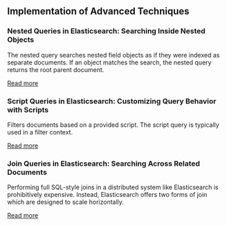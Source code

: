 ## Implementation of Advanced Techniques

### Nested Queries in Elasticsearch: Searching Inside Nested Objects

The nested query searches nested field objects as if they were indexed as separate documents. If an object matches the search, the nested query returns the root parent document.

[Read more](https://www.elastic.co/guide/en/elasticsearch/reference/current/query-dsl-nested-query.html)

### Script Queries in Elasticsearch: Customizing Query Behavior with Scripts

Filters documents based on a provided script. The script query is typically used in a filter context.

[Read more](https://www.elastic.co/guide/en/elasticsearch/reference/current/query-dsl-script-query.html)

### Join Queries in Elasticsearch: Searching Across Related Documents

Performing full SQL-style joins in a distributed system like Elasticsearch is prohibitively expensive. Instead, Elasticsearch offers two forms of join which are designed to scale horizontally.

[Read more](https://www.elastic.co/guide/en/elasticsearch/reference/7.17/joining-queries.html)